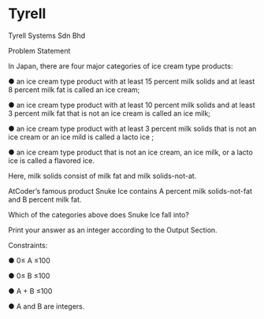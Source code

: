 # Tyrell
Tyrell Systems Sdn Bhd 

Problem Statement

In Japan, there are four major categories of ice cream type products:

● an ice cream type product with at least 15 percent milk solids and at least 8 percent milk fat is called an ice cream;

● an ice cream type product with at least 10 percent milk solids and at least 3 percent milk fat that is not an ice cream is called an ice milk;

● an ice cream type product with at least 3 percent milk solids that is not an ice cream or an ice mild is called a lacto ice ;

● an ice cream type product that is not an ice cream, an ice milk, or a lacto ice is called a flavored ice. 



Here, milk solids consist of milk fat and milk solids-not-at.

AtCoder’s famous product Snuke Ice contains A percent milk solids-not-fat and B percent milk fat.

Which of the categories above does Snuke Ice fall into?

Print your answer as an integer according to the Output Section.








Constraints: 

● 0≤ A ≤100

● 0≤ B ≤100

● A + B ≤100

● A and B are integers.
